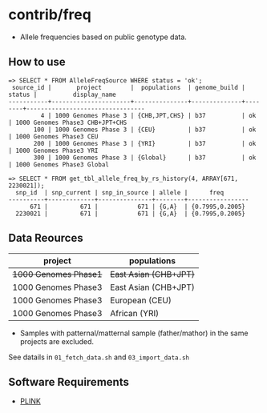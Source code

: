 # contrib/freq

- Allele frequencies based on public genotype data.


## How to use

```
=> SELECT * FROM AlleleFreqSource WHERE status = 'ok';
 source_id |       project        |  populations  | genome_build | status |          display_name
-----------+----------------------+---------------+--------------+--------+---------------------------------
         4 | 1000 Genomes Phase 3 | {CHB,JPT,CHS} | b37          | ok     | 1000 Genomes Phase3 CHB+JPT+CHS
       100 | 1000 Genomes Phase 3 | {CEU}         | b37          | ok     | 1000 Genomes Phase3 CEU
       200 | 1000 Genomes Phase 3 | {YRI}         | b37          | ok     | 1000 Genomes Phase3 YRI
       300 | 1000 Genomes Phase 3 | {Global}      | b37          | ok     | 1000 Genomes Phase3 Global

=> SELECT * FROM get_tbl_allele_freq_by_rs_history(4, ARRAY[671, 2230021]);
  snp_id  | snp_current | snp_in_source | allele |      freq
----------+-------------+---------------+--------+-----------------
      671 |         671 |           671 | {G,A}  | {0.7995,0.2005}
  2230021 |         671 |           671 | {G,A}  | {0.7995,0.2005}
```


## Data Reources

| project             | populations              |
|---------------------|--------------------------|
| ~~1000 Genomes Phase1~~ | ~~East Asian (CHB+JPT)~~     |
| 1000 Genomes Phase3 | East Asian (CHB+JPT)     |
| 1000 Genomes Phase3 | European (CEU)           |
| 1000 Genomes Phase3 | African (YRI)            |

- Samples with patternal/matternal sample (father/mathor) in the same projects are excluded.

See datails in `01_fetch_data.sh` and `03_import_data.sh`


## Software Requirements

- [PLINK](http://pngu.mgh.harvard.edu/~purcell/plink/)
